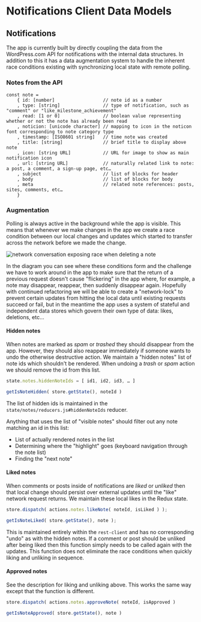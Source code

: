 # Notifications Client Data Models

## Notifications

The app is currently built by directly coupling the data from the WordPress.com API for notifications with the internal data structures.
In addition to this it has a data augmentation system to handle the inherent race conditions existing with synchronizing local state with remote polling.

### Notes from the API

```
const note =
	{ id: [number]                  // note id as a number
	, type: [string]                // type of notification, such as "comment" or "like_milestone_achievement"
	, read: [1 or 0]                // boolean value representing whether or not the note has already been read
	, noticion: [unicode character] // mapping to icon in the noticon font corresponding to note category type
	, timestamp: [ISO8601 string]   // time note was created
	, title: [string]               // brief title to display above note
	, icon: [string URL]            // URL for image to show as main notification icon
	, url: [string URL]             // naturally related link to note: a post, a comment, a sign-up page, etc…
	, subject                       // list of blocks for header
	, body                          // list of blocks for body
	, meta                          // related note references: posts, sites, comments, etc…
	}
```

### Augmentation

Polling is always active in the background while the app is visible.
This means that whenever we make changes in the app we create a race condition between our local changes and updates which started to transfer across the network before we made the change.

<!-- the following diagram was generated in draw.io - it can be edited by pasting in the contents of the SVG itself -->

![network conversation exposing race when deleting a note](https://cldup.com/unQOzvDkjtq/UlbjwC.svg)

In the diagram you can see where these conditions form and the challenge we have to work around in the app to make sure that the return of a previous request doesn't cause "flickering" in the app where, for example, a note may disappear, reappear, then suddenly disappear again.
Hopefully with continued refactoring we will be able to create a "network-lock" to prevent certain updates from hitting the local data until existing requests succeed or fail, but in the meantime the app uses a system of stateful and independent data stores which govern their own type of data: likes, deletions, etc…

#### Hidden notes

When notes are marked as _spam_ or _trashed_ they should disappear from the app.
However, they should also reappear immediately if someone wants to undo the otherwise destructive action.
We maintain a "hidden notes" list of note ids which shouldn't be rendered.
When undoing a _trash_ or _spam_ action we should remove the id from this list.

```js
state.notes.hiddenNoteIds = [ id1, id2, id3, … ]

getIsNoteHidden( store.getState(), noteId )
```

The list of hidden ids is maintained in the `state/notes/reducers.js#hiddenNoteIds` reducer.

Anything that uses the list of "visible notes" should filter out any note matching an id in this list:

- List of actually rendered notes in the list
- Determining where the "highlight" goes (keyboard navigation through the note list)
- Finding the "next note"

#### Liked notes

When comments or posts inside of notifications are _liked_ or _unliked_ then that local change should persist over external updates until the "like" network request returns.
We maintain these local likes in the Redux state.

```js
store.dispatch( actions.notes.likeNote( noteId, isLiked ) );

getIsNoteLiked( store.getState(), note );
```

This is maintained entirely within the `rest-client` and has no corresponding "undo" as with the hidden notes.
If a comment or post should be unliked after being liked then this function simply needs to be called again with the updates.
This function does not eliminate the race conditions when quickly liking and unliking in sequence.

#### Approved notes

See the description for liking and unliking above.
This works the same way except that the function is different.

```js
store.dispatch( actions.notes.approveNote( noteId, isApproved )

getIsNoteApproved( store.getState(), note )
```
